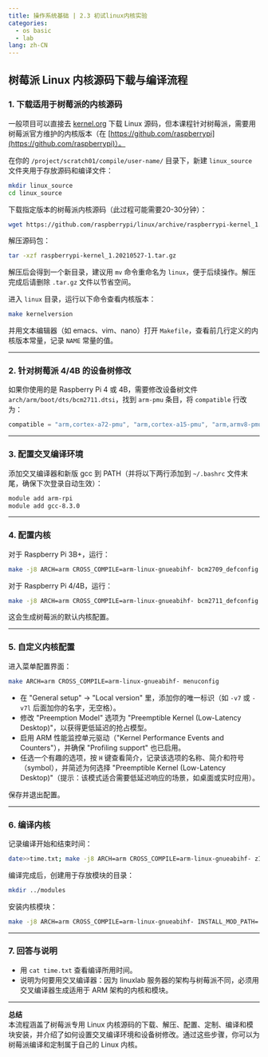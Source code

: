 ```yaml
---
title: 操作系统基础 | 2.3 初试linux内核实验
categories: 
  - os basic
  - lab
lang: zh-CN
---
```


## 树莓派 Linux 内核源码下载与编译流程

### 1. 下载适用于树莓派的内核源码

一般项目可以直接去 [kernel.org](https://kernel.org) 下载 Linux 源码，但本课程针对树莓派，需要用树莓派官方维护的内核版本（在 [https://github.com/raspberrypi](https://github.com/raspberrypi)）。

在你的 `/project/scratch01/compile/user-name/` 目录下，新建 `linux_source` 文件夹用于存放源码和编译文件：

```sh
mkdir linux_source
cd linux_source
```

下载指定版本的树莓派内核源码（此过程可能需要20-30分钟）：

```sh
wget https://github.com/raspberrypi/linux/archive/raspberrypi-kernel_1.20210527-1.tar.gz
```

解压源码包：

```sh
tar -xzf raspberrypi-kernel_1.20210527-1.tar.gz
```

解压后会得到一个新目录，建议用 `mv` 命令重命名为 `linux`，便于后续操作。解压完成后请删除 `.tar.gz` 文件以节省空间。

进入 `linux` 目录，运行以下命令查看内核版本：

```sh
make kernelversion
```

并用文本编辑器（如 emacs、vim、nano）打开 `Makefile`，查看前几行定义的内核版本常量，记录 `NAME` 常量的值。

---

### 2. 针对树莓派 4/4B 的设备树修改

如果你使用的是 Raspberry Pi 4 或 4B，需要修改设备树文件 `arch/arm/boot/dts/bcm2711.dtsi`，找到 `arm-pmu` 条目，将 `compatible` 行改为：

```c
compatible = "arm,cortex-a72-pmu", "arm,cortex-a15-pmu", "arm,armv8-pmuv3";
```

---

### 3. 配置交叉编译环境

添加交叉编译器和新版 gcc 到 PATH（并将以下两行添加到 `~/.bashrc` 文件末尾，确保下次登录自动生效）：

```sh
module add arm-rpi
module add gcc-8.3.0
```

---

### 4. 配置内核

对于 Raspberry Pi 3B+，运行：

```sh
make -j8 ARCH=arm CROSS_COMPILE=arm-linux-gnueabihf- bcm2709_defconfig
```

对于 Raspberry Pi 4/4B，运行：

```sh
make -j8 ARCH=arm CROSS_COMPILE=arm-linux-gnueabihf- bcm2711_defconfig
```

这会生成树莓派的默认内核配置。

---

### 5. 自定义内核配置

进入菜单配置界面：

```sh
make ARCH=arm CROSS_COMPILE=arm-linux-gnueabihf- menuconfig
```

- 在 "General setup" -> "Local version" 里，添加你的唯一标识（如 `-v7` 或 `-v7l` 后面加你的名字，无空格）。
- 修改 "Preemption Model" 选项为 "Preemptible Kernel (Low-Latency Desktop)"，以获得更低延迟的抢占模型。
- 启用 ARM 性能监控单元驱动（"Kernel Performance Events and Counters"），并确保 "Profiling support" 也已启用。
- 任选一个有趣的选项，按 `H` 键查看简介，记录该选项的名称、简介和符号（symbol），并简述为何选择 "Preemptible Kernel (Low-Latency Desktop)"（提示：该模式适合需要低延迟响应的场景，如桌面或实时应用）。

保存并退出配置。

---

### 6. 编译内核

记录编译开始和结束时间：

```sh
date>>time.txt; make -j8 ARCH=arm CROSS_COMPILE=arm-linux-gnueabihf- zImage modules dtbs; date>>time.txt
```

编译完成后，创建用于存放模块的目录：

```sh
mkdir ../modules
```

安装内核模块：

```sh
make -j8 ARCH=arm CROSS_COMPILE=arm-linux-gnueabihf- INSTALL_MOD_PATH=../modules modules_install
```

---

### 7. 回答与说明

- 用 `cat time.txt` 查看编译所用时间。
- 说明为何要用交叉编译器：因为 linuxlab 服务器的架构与树莓派不同，必须用交叉编译器生成适用于 ARM 架构的内核和模块。

---

**总结**  
本流程涵盖了树莓派专用 Linux 内核源码的下载、解压、配置、定制、编译和模块安装，并介绍了如何设置交叉编译环境和设备树修改。通过这些步骤，你可以为树莓派编译和定制属于自己的 Linux 内核。